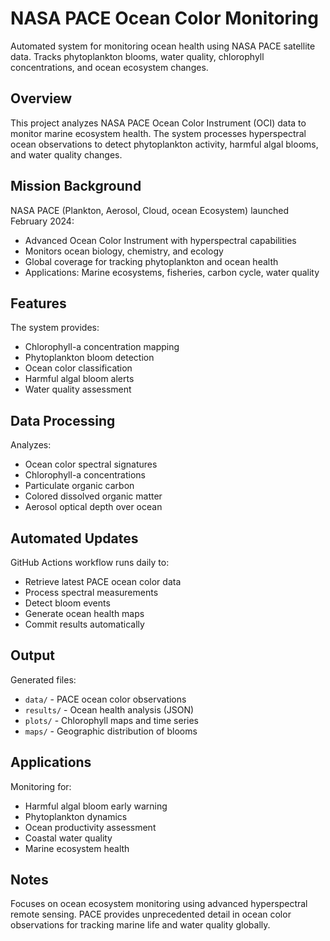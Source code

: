 # NASA PACE Ocean Color Monitoring

Automated system for monitoring ocean health using NASA PACE satellite data. Tracks phytoplankton blooms, water quality, chlorophyll concentrations, and ocean ecosystem changes.

## Overview

This project analyzes NASA PACE Ocean Color Instrument (OCI) data to monitor marine ecosystem health. The system processes hyperspectral ocean observations to detect phytoplankton activity, harmful algal blooms, and water quality changes.

## Mission Background

NASA PACE (Plankton, Aerosol, Cloud, ocean Ecosystem) launched February 2024:
- Advanced Ocean Color Instrument with hyperspectral capabilities
- Monitors ocean biology, chemistry, and ecology
- Global coverage for tracking phytoplankton and ocean health
- Applications: Marine ecosystems, fisheries, carbon cycle, water quality

## Features

The system provides:
- Chlorophyll-a concentration mapping
- Phytoplankton bloom detection
- Ocean color classification
- Harmful algal bloom alerts
- Water quality assessment

## Data Processing

Analyzes:
- Ocean color spectral signatures
- Chlorophyll-a concentrations
- Particulate organic carbon
- Colored dissolved organic matter
- Aerosol optical depth over ocean

## Automated Updates

GitHub Actions workflow runs daily to:
- Retrieve latest PACE ocean color data
- Process spectral measurements
- Detect bloom events
- Generate ocean health maps
- Commit results automatically

## Output

Generated files:
- `data/` - PACE ocean color observations
- `results/` - Ocean health analysis (JSON)
- `plots/` - Chlorophyll maps and time series
- `maps/` - Geographic distribution of blooms

## Applications

Monitoring for:
- Harmful algal bloom early warning
- Phytoplankton dynamics
- Ocean productivity assessment
- Coastal water quality
- Marine ecosystem health

## Notes

Focuses on ocean ecosystem monitoring using advanced hyperspectral remote sensing. PACE provides unprecedented detail in ocean color observations for tracking marine life and water quality globally.
